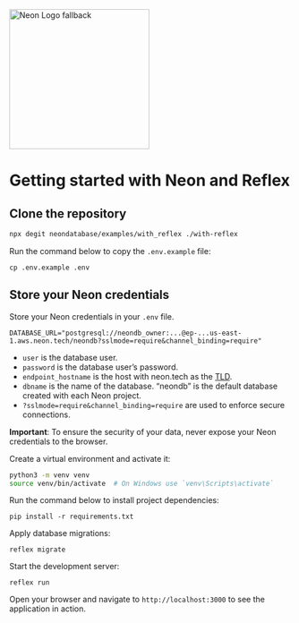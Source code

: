 <picture>
  <source media="(prefers-color-scheme: dark)" srcset="https://neon.com/brand/neon-logo-dark-color.svg">
  <source media="(prefers-color-scheme: light)" srcset="https://neon.com/brand/neon-logo-light-color.svg">
  <img width="250px" alt="Neon Logo fallback" src="https://neon.com/brand/neon-logo-dark-color.svg">
</picture>

# Getting started with Neon and Reflex

## Clone the repository

```bash
npx degit neondatabase/examples/with_reflex ./with-reflex
```

Run the command below to copy the `.env.example` file:

```
cp .env.example .env
```

## Store your Neon credentials

Store your Neon credentials in your `.env` file.

```
DATABASE_URL="postgresql://neondb_owner:...@ep-...us-east-1.aws.neon.tech/neondb?sslmode=require&channel_binding=require"
```

- `user` is the database user.
- `password` is the database user’s password.
- `endpoint_hostname` is the host with neon.tech as the [TLD](https://www.cloudflare.com/en-gb/learning/dns/top-level-domain/).
- `dbname` is the name of the database. “neondb” is the default database created with each Neon project.
- `?sslmode=require&channel_binding=require` are used to enforce secure connections.

**Important**: To ensure the security of your data, never expose your Neon credentials to the browser.


Create a virtual environment and activate it:

```bash
python3 -m venv venv
source venv/bin/activate  # On Windows use `venv\Scripts\activate`
```

Run the command below to install project dependencies:

```
pip install -r requirements.txt
```

Apply database migrations:

```
reflex migrate
```

Start the development server:

```
reflex run
```

Open your browser and navigate to `http://localhost:3000` to see the application in action.
